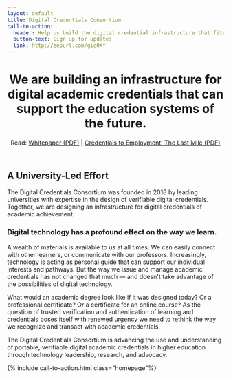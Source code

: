 ```yaml
---
layout: default
title: Digital Credentials Consortium
call-to-action:
  header: Help us build the digital credential infrastructure that fits the future of education.
  button-text: Sign up for updates
  link: http://eepurl.com/gic0Xf
---
```


<!-- Homepage Header Block w/ Whitepaper link -->
<div id="home-header" class="home-header">
  <header>
  <div class="container-md content" markdown="1">

# We are building an infrastructure for digital academic credentials that can support the education systems of the future.

Read: [Whitepaper (PDF)](/docs/white-paper-building-digital-credential-infrastructure-future.pdf) &#124; [Credentials to Employment: The Last Mile (PDF)](/docs/Credentials-to-Employment-The-Last-Mile.pdf)

  </div>
  </header>
</div>


<!-- About DCC -->
<div class="container-md">
  <div class="content page-content" markdown="1">

## A University-Led Effort

The Digital Credentials Consortium was founded in 2018 by leading universities with expertise in the design of verifiable digital credentials. Together, we are designing an infrastructure for digital credentials of academic achievement.

### Digital technology has a profound effect on the way we learn.

A wealth of materials is available to us at all times. We can easily connect with other learners, or communicate with our professors. Increasingly, technology is acting as personal guide that can support our individual interests and pathways. But the way we issue and manage academic credentials has not changed that much — and doesn't take advantage of the possibilities of digital technology.

What would an academic degree look like if it was designed today? Or a professional certificate? Or a certificate for an online course? As the question of trusted verification and authentication of learning and credentials poses itself with renewed urgency we need to rethink the way we recognize and transact with academic credentials.

  </div>
</div>


<!-- Mission header block -->
<div class="quote-block">
  <div class="container-md">
  <div class="content" markdown="1">

The Digital Credentials Consortium is advancing the use and understanding of portable, verifiable digital academic credentials in higher education through technology leadership, research, and advocacy.

  </div>
  </div>
</div>


{% include call-to-action.html class="homepage"%}
